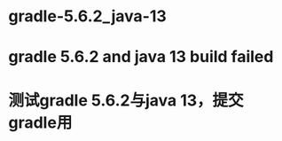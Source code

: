 # gradle-5.6.2_java-13

# gradle 5.6.2 and java 13 build failed

# 测试gradle 5.6.2与java 13，提交gradle用
